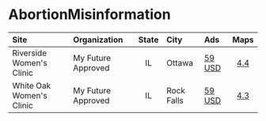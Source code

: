 # AbortionMisinformation

| Site                   | Organization     | State | City     | Ads                                                                              | Maps |
|:-----------------------|:-----------------|:-----:|:---------|:---------------------------------------------------------------------------------|:----:|
|Riverside Women's Clinic|My Future Approved|IL     |Ottawa    |[59 USD](https://github.com/MassMove/SCBot/blob/master/2023/My_Future_Approved.md)|[4.4](https://www.google.com/maps/place/Riverside+Women's+Clinic/@41.346664,-88.840761,16z/data=!4m6!3m5!1s0x880955491f2d224b:0x5562dc6e85b4b1c5!8m2!3d41.3466641!4d-88.8407614!16s%2Fg%2F11ghf9zylp)|
|White Oak Women's Clinic|My Future Approved|IL     |Rock Falls|[59 USD](https://github.com/MassMove/SCBot/blob/master/2023/My_Future_Approved.md)|[4.3](https://www.google.com/maps/place/White+Oak+Women's+Clinic/@41.767186,-89.688929,16z/data=!4m8!3m7!1s0x8809b653495a8e5b:0xc5a66278c423f60b!8m2!3d41.7671859!4d-89.6889292!9m1!1b1!16s%2Fg%2F11b6gc778m)|